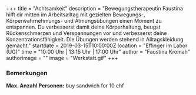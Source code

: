 +++
title = "Achtsamkeit"
description = "Bewegungstherapeutin Faustina hilft dir mitten im Arbeitsalltag mit gezielten Bewegungs-, Körperwahrnehmungs- und Atmungsübungen einen Moment zu entspannen. Du verbesserst damit deine Körperhaltung, beugst Rückenschmerzen und Verspannungen vor und verbesserst deine Konzentrationsfähigkeit. Die Übungen werden stehend in Alltagskleidung gemacht."
startdate = 2019-03-15T10:00:00Z
location = "Effinger im Labor  (UG)"
time = "10:00 Uhr | 13:15 Uhr | 17:00 Uhr"
author = "Faustina Kromah"
authorimage = ""
image = "Werkstatt.gif"
+++

### Bemerkungen
**Max. Anzahl Personen:** buy sandwich for 10 chf    
